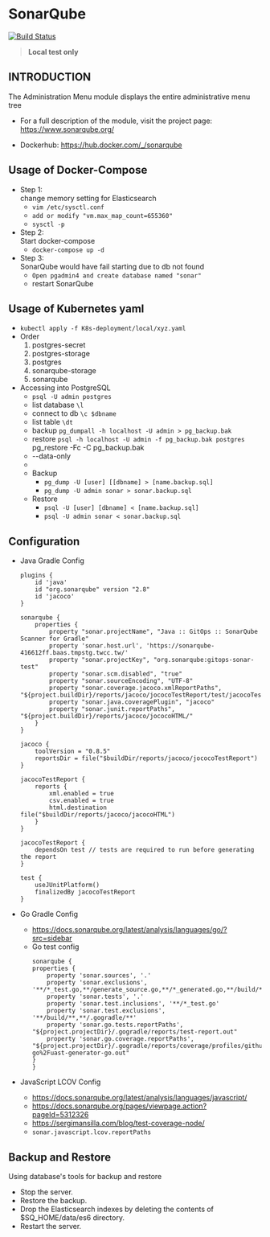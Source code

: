 # SonarQube
[![Build Status](https://travis-ci.org/joemccann/dillinger.svg?branch=master)](https://travis-ci.org/joemccann/dillinger)
> **Local test only**

INTRODUCTION
------------
The Administration Menu module displays the entire administrative menu tree

 * For a full description of the module, visit the project page: https://www.sonarqube.org/

 * Dockerhub: https://hub.docker.com/_/sonarqube

Usage of Docker-Compose
-----
* Step 1:\
change memory setting for Elasticsearch
    * `vim /etc/sysctl.conf`
    * `add or modify "vm.max_map_count=655360"`
    * `sysctl -p`
* Step 2:\
    Start docker-compose
    * `docker-compose up -d`
* Step 3:\
    SonarQube would have fail starting due to db not found
    * `Open pgadmin4 and create database named "sonar"`
    * restart SonarQube

Usage of Kubernetes yaml
-----------------------
* `kubectl apply -f K8s-deployment/local/xyz.yaml`
* Order
  1. postgres-secret
  2. postgres-storage
  3. postgres
  4. sonarqube-storage
  5. sonarqube
* Accessing into PostgreSQL
  * `psql -U admin postgres`
  * list database `\l`
  * connect to db `\c $dbname`
  * list table `\dt`
  * backup `pg_dumpall -h localhost -U admin > pg_backup.bak`
  * restore `psql -h localhost -U admin -f pg_backup.bak postgres`  pg_restore -Fc -C  pg_backup.bak
  * --data-only
  * [](https://medium.com/@lianankuan/%E5%AD%B8%E7%BF%92postgresql-rails%E7%9A%84%E9%96%8B%E7%99%BC%E7%BF%92%E6%85%A3-262be0e26b99)
  * Backup
    * `pg_dump -U [user] [[dbname] > [name.backup.sql]`
    * `pg_dump -U admin sonar > sonar.backup.sql`
  * Restore
    * `psql -U [user] [dbname] < [name.backup.sql]`
    * `psql -U admin sonar < sonar.backup.sql`

Configuration
-------------
* Java Gradle Config
    ```
    plugins {
        id 'java'
        id "org.sonarqube" version "2.8"
        id 'jacoco'
    }
    ```
    ```
    sonarqube {
        properties {
            property "sonar.projectName", "Java :: GitOps :: SonarQube Scanner for Gradle"
            property 'sonar.host.url', 'https://sonarqube-416612ff.baas.tmpstg.twcc.tw/'
            property "sonar.projectKey", "org.sonarqube:gitops-sonar-test"
            property "sonar.scm.disabled", "true"
            property "sonar.sourceEncoding", "UTF-8"
            property "sonar.coverage.jacoco.xmlReportPaths", "${project.buildDir}/reports/jacoco/jococoTestReport/test/jacocoTestReport.xml"
            property "sonar.java.coveragePlugin", "jacoco"
            property "sonar.junit.reportPaths", "${project.buildDir}/reports/jacoco/jococoHTML/"
        }
    }
    ```
    ```
    jacoco {
        toolVersion = "0.8.5"
        reportsDir = file("$buildDir/reports/jacoco/jococoTestReport")
    }

    jacocoTestReport {
        reports {
            xml.enabled = true
            csv.enabled = true
            html.destination file("$buildDir/reports/jacoco/jacocoHTML")
        }
    }

    jacocoTestReport {
        dependsOn test // tests are required to run before generating the report
    }

    test {
        useJUnitPlatform()
        finalizedBy jacocoTestReport
    }
    ```


* Go Gradle Config
  * https://docs.sonarqube.org/latest/analysis/languages/go/?src=sidebar
  * Go test config
    ```
    sonarqube {
    properties {
        property 'sonar.sources', '.'
        property 'sonar.exclusions', '**/*_test.go,**/generate_source.go,**/*_generated.go,**/build/**,**/.gogradle/**'
        property 'sonar.tests', '.'
        property 'sonar.test.inclusions', '**/*_test.go'
        property 'sonar.test.exclusions', '**/build/**,**/.gogradle/**'
        property 'sonar.go.tests.reportPaths', "${project.projectDir}/.gogradle/reports/test-report.out"
        property 'sonar.go.coverage.reportPaths', "${project.projectDir}/.gogradle/reports/coverage/profiles/github.com%2FSonarSource%2Fsonar-go%2Fuast-generator-go.out"
    }
    }
    ```
* JavaScript LCOV Config
  * https://docs.sonarqube.org/latest/analysis/languages/javascript/
  * https://docs.sonarqube.org/pages/viewpage.action?pageId=5312326
  * https://sergimansilla.com/blog/test-coverage-node/
  * `sonar.javascript.lcov.reportPaths`

Backup and Restore
------
Using database's tools for backup and restore
* Stop the server.
* Restore the backup.
* Drop the Elasticsearch indexes by deleting the contents of $SQ_HOME/data/es6 directory.
* Restart the server.